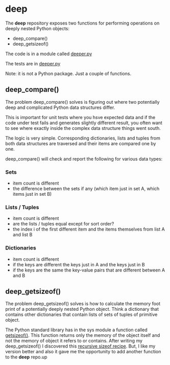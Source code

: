 # deep

The **deep** repository exposes two functions for performing operations on 
deeply nested Python objects:

* deep_compare()
* deep_getsizeof()

The code is in a module called [deeper.py](https://github.com/the-gigi/deep/blob/master/deeper.py)

The tests are in [deeper.py](https://github.com/the-gigi/deep/blob/master/deeper_test.py)

Note: it is not a Python package. Just a couple of functions.

## deep_compare()

The problem deep_compare() solves is figuring out where two 
potentially deep and complicated Python data structures differ.

This is important for unit tests where you hsve expected data and if the code under test
fails and generates slightly different result, you often want to see where exactly inside
the complex data structure things went south.

The logic is very simple. Corresponding dictionaries, lists and tuples from both data structures 
are traversed and their items are compared one by one.

deep_compare() will check and report the following for various data types: 

### Sets

* item count is different
* the difference between the sets if any (which item just in set A, which items just in set B)

### Lists / Tuples

* item count is different
* are the lists / tuples equal except for sort order?
* the index i of the first different item and the items themselves from list A and list B

### Dictionaries

* item count is different
* if the keys are different the keys just in A and the keys just in B
* if the keys are the same the key-value pairs that are different between A and B

## deep_getsizeof()

The problem deep_getsizeof() solves is how to calculate the memory foot print
of a potentially deeply nested Python object. Think a dictionary that contains
other dictionaries that contain lists of sets of tuples of primitive object.

The Python standard library has in the sys module a function called 
[getsizeof()](https://docs.python.org/dev/library/sys.html#sys.getsizeof). 
This function returns only the memory of the object itself and not the 
memory of object it refers to or contains. After writing my deep_getsizeof()
I discovered this [recursive sizeof recipe](http://code.activestate.com/recipes/577504).
But, I like my version better and also it gave me the opportunity to add 
another function to the **deep** repo.up   
